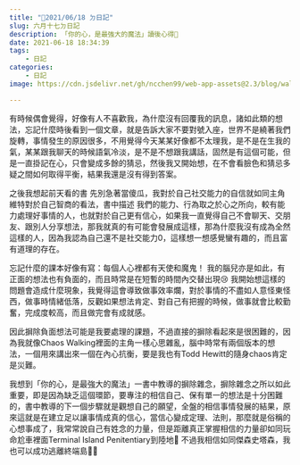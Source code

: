 ```yaml
---
title: "🦧2021/06/18 ㄉ日記"
slug: 六月十七ㄉ日記
description: 「你的心，是最強大的魔法」讀後心得🧸
date: 2021-06-18 18:34:39
tags: 
    - 日記
categories: 
    - 日記
image: https://cdn.jsdelivr.net/gh/ncchen99/web-app-assets@2.3/blog/wallpaper/img16.jpg

---
```


有時候偶會覺得，好像有人不喜歡我，為什麼沒有回覆我的訊息，諸如此類的想法，忘記什麼時後看到一個文章，就是告訴大家不要對號入座，世界不是繞著我們旋轉，事情發生的原因很多，不用覺得今天某某好像都不太理我，是不是在生我的氣，某某跟我聊天的時候語氣冷淡，是不是不想跟我講話，固然是有這個可能，但是一直掛記在心，只會變成多餘的猜忌，然後我又開始想，在不會看臉色和猜忌多疑之間如何取得平衡，結果我還是沒有得到答案。

之後我想起前天看的書 先別急著當傻瓜，我對於自己社交能力的自信就如同主角維特對於自己智商的看法，書中描述 我們的能力、行為取之於心之所向，較有能力處理好事情的人，也就對於自己更有信心，如果我一直覺得自己不會聊天、交朋友、跟別人分享想法，那我就真的有可能會發展成這樣，那為什麼我沒有成為全然這樣的人，因為我認為自己還不是社交能力0，這樣想一想感覺蠻有趣的，而且富有道理的存在。

忘記什麼的課本好像有寫：每個人心裡都有天使和魔鬼！
我的腦兒亦是如此，有正面的想法也有負面的，而且時常是在短暫的時間內交替出現😢 
我開始想這樣的問題會造成什麼現象，我覺得這會導致做事效率爛，對於事情的不盡如人意怪東怪西，做事時情緒低落，反觀如果想法肯定、對自己有把握的時候，做事就會比較勤奮，完成度較高，而且做完會有成就感。

因此摒除負面想法可能是我要處理的課題，不過直接的摒除看起來是很困難的，因為我就像Chaos Walking裡面的主角一樣心思雜亂，腦中時常有兩個版本的想法，一個用來講出來一個在內心抗衡，要是我也有Todd Hewitt的隨身chaos肯定是災難。

我想到「你的心，是最強大的魔法」一書中教導的摒除雜念，摒除雜念之所以如此重要，即是因為缺乏這個環節，要專注的相信自己、保有單一的想法是十分困難的，書中教導的下一個步驟就是觀想自己的願望，全盤的相信事情發展的結果，原來這就是在建立足以讓事情成真的信心，當信心變成定理、法則，那麼就是俗稱的心想事成了，我常常說自己有姓念的力量，但是距離真正掌握相信的力量卻如同玩命尬車裡面Terminal Island Penitentiary到陸地🥺 不過我相信如同傑森史塔森，我也可以成功逃離終端島🥳🥳
